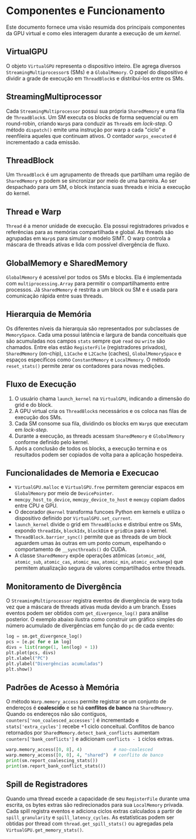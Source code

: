 # Componentes e Funcionamento

Este documento fornece uma visão resumida dos principais componentes da GPU virtual e como eles interagem durante a execução de um *kernel*.

## VirtualGPU

O objeto `VirtualGPU` representa o dispositivo inteiro. Ele agrega diversos `StreamingMultiprocessor`s (SMs) e a `GlobalMemory`. O papel do dispositivo é dividir a grade de execução em `ThreadBlock`s e distribuí-los entre os SMs.

## StreamingMultiprocessor

Cada `StreamingMultiprocessor` possui sua própria `SharedMemory` e uma fila de `ThreadBlock`s. Um SM executa os blocks de forma sequencial ou em round-robin, criando `Warp`s para conduzir as `Thread`s em *lock-step*. O método `dispatch()` emite uma instrução por warp a cada "ciclo" e reenfileira aqueles que continuam ativos. O contador `warps_executed` é incrementado a cada emissão.

## ThreadBlock

Um `ThreadBlock` é um agrupamento de threads que partilham uma região de `SharedMemory` e podem se sincronizar por meio de uma barreira. Ao ser despachado para um SM, o block instancia suas threads e inicia a execução do kernel.

## Thread e Warp

`Thread` é a menor unidade de execução. Ela possui registradores privados e referências para as memórias compartilhada e global. As threads são agrupadas em `Warp`s para simular o modelo SIMT. O warp controla a máscara de threads ativas e lida com possível divergência de fluxo.

## GlobalMemory e SharedMemory

`GlobalMemory` é acessível por todos os SMs e blocks. Ela é implementada com `multiprocessing.Array` para permitir o compartilhamento entre processos. Já `SharedMemory` é restrita a um block ou SM e é usada para comunicação rápida entre suas threads.

## Hierarquia de Memória

Os diferentes níveis da hierarquia são representados por subclasses de
``MemorySpace``. Cada uma possui latência e largura de banda conceituais que são
acumuladas nos campos ``stats`` sempre que ``read`` ou ``write`` são chamados.
Entre elas estão ``RegisterFile`` (registradores privados), ``SharedMemory``
(on-chip), ``L1Cache`` e ``L2Cache`` (caches), ``GlobalMemorySpace`` e espaços
específicos como ``ConstantMemory`` e ``LocalMemory``. O método
``reset_stats()`` permite zerar os contadores para novas medições.

## Fluxo de Execução

1. O usuário chama `launch_kernel` na `VirtualGPU`, indicando a dimensão do grid e do block.
2. A GPU virtual cria os `ThreadBlock`s necessários e os coloca nas filas de execução dos SMs.
3. Cada SM consome sua fila, dividindo os blocks em `Warp`s que executam em *lock-step*.
4. Durante a execução, as threads acessam `SharedMemory` e `GlobalMemory` conforme definido pelo kernel.
5. Após a conclusão de todos os blocks, a execução termina e os resultados podem ser copiados de volta para a aplicação hospedeira.


## Funcionalidades de Memoria e Execucao

- `VirtualGPU.malloc` e `VirtualGPU.free` permitem gerenciar espacos em `GlobalMemory` por meio de `DevicePointer`.
- `memcpy_host_to_device`, `memcpy_device_to_host` e `memcpy` copiam dados entre CPU e GPU.
- O decorador `@kernel` transforma funcoes Python em kernels e utiliza o dispositivo definido por `VirtualGPU.set_current`.
- `launch_kernel` divide o grid em `ThreadBlock`s e distribui entre os SMs, expondo `threadIdx`, `blockIdx`, `blockDim` e `gridDim` para o kernel.
- `ThreadBlock.barrier_sync()` permite que as threads de um block aguardem umas
  às outras em um ponto comum, espelhando o comportamento de
  ``__syncthreads()`` do CUDA.
- A classe `SharedMemory` expõe operações atômicas (`atomic_add`, `atomic_sub`,
  `atomic_cas`, `atomic_max`, `atomic_min`, `atomic_exchange`) que permitem
  atualização segura de valores compartilhados entre threads.

## Monitoramento de Divergência

O ``StreamingMultiprocessor`` registra eventos de divergência de warp toda vez
que a máscara de threads ativas muda devido a um branch. Esses eventos podem ser
obtidos com ``get_divergence_log()`` para análise posterior. O exemplo abaixo
ilustra como construir um gráfico simples do número acumulado de divergências em
função do ``pc`` de cada evento:

```python
log = sm.get_divergence_log()
pcs = [e.pc for e in log]
divs = list(range(1, len(log) + 1))
plt.plot(pcs, divs)
plt.xlabel("PC")
plt.ylabel("Divergências acumuladas")
plt.show()
```

## Padrões de Acesso à Memória

O método ``Warp.memory_access`` permite registrar se um conjunto de endereços
é **coalescido** e se há **conflitos de banco** na ``SharedMemory``. Quando os
endereços não são contíguos, ``counters['non_coalesced_accesses']`` é
incrementado e ``stats['extra_cycles']`` recebe +1 ciclo conceitual. Conflitos de
banco retornados por ``SharedMemory.detect_bank_conflicts`` aumentam
``counters['bank_conflicts']`` e adicionam ``conflicts - 1`` ciclos extras.

```python
warp.memory_access([0, 8], 4)            # nao-coalesced
warp.memory_access([0, 0], 4, "shared")  # conflito de banco
print(sm.report_coalescing_stats())
print(sm.report_bank_conflict_stats())
```

## Spill de Registradores

Quando uma thread excede a capacidade de seu ``RegisterFile`` durante uma
escrita, os bytes extras são redirecionados para sua ``LocalMemory`` privada.
Cada spill registra eventos e adiciona ciclos extras calculados a partir de
``spill_granularity`` e ``spill_latency_cycles``. As estatísticas podem ser
obtidas por thread com ``thread.get_spill_stats()`` ou agregadas pela
``VirtualGPU.get_memory_stats()``.
